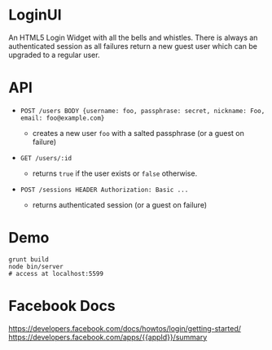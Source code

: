LoginUI
===

An HTML5 Login Widget with all the bells and whistles. There is always an authenticated session as all failures return a new guest user which can be upgraded to a regular user.

API
===

  * `POST /users BODY {username: foo, passphrase: secret, nickname: Foo, email: foo@example.com}` 
    * creates a new user `foo` with a salted passphrase (or a guest on failure)

  * `GET /users/:id`
    * returns `true` if the user exists or `false` otherwise. 

  * `POST /sessions HEADER Authorization: Basic ...`
    * returns authenticated session (or a guest on failure)

Demo
===

    grunt build
    node bin/server
    # access at localhost:5599

Facebook Docs
===

https://developers.facebook.com/docs/howtos/login/getting-started/
https://developers.facebook.com/apps/{{appId}}/summary
